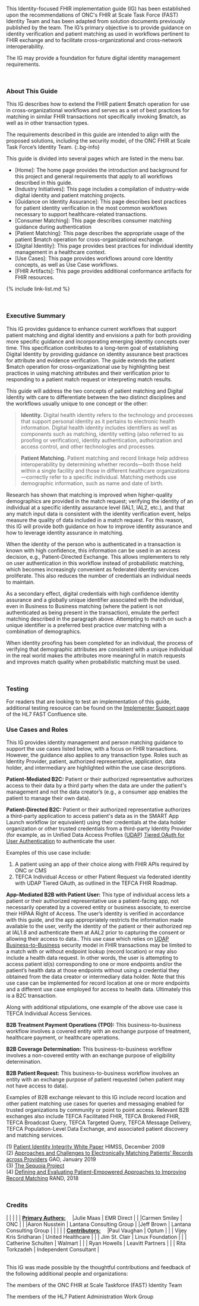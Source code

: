 <div class="stu-note" markdown="1"> 

This Identity-focused FHIR implementation guide (IG) has been established upon the recommendations of ONC's FHIR at Scale Task Force (FAST) Identity Team and has been adapted from solution documents previously published by the team. The IG’s primary objective is to provide guidance on identity verification and patient matching as used in workflows pertinent to FHIR exchange and to facilitate cross-organizational and cross-network interoperability. 

 

The IG may provide a foundation for future digital identity management requirements. 
</div> 

 

&emsp;&emsp;   
### About This Guide 

This IG describes how to extend the FHIR patient $match operation for use in cross-organizational workflows and serves as a set of best practices for matching in similar FHIR transactions not specifically invoking $match, as well as in other transaction types. 

The requirements described in this guide are intended to align with the proposed solutions, including the security model, of the ONC FHIR at Scale Task Force’s Identity Team. 
{:.bg-info} 

This guide is divided into several pages which are listed in the menu bar. 

- [Home]\: The home page provides the introduction and background for this project and general requirements that apply to all workflows described in this guide. 
- [Industry Initiatives]\: This page includes a compilation of industry-wide digital identity and patient matching projects. 
- [Guidance on Identity Assurance]\: This page describes best practices for patient identity verification in the most common workflows necessary to support healthcare-related transactions. 
- [Consumer Matching]\: This page describes consumer matching guidance during authentication
- [Patient Matching]\: This page describes the appropriate usage of the patient $match operation for cross-organizational exchange. 
- [Digital Identity]\: This page provides best practices for individual identity management in a healthcare context. 
- [Use Cases]\: This page provides workflows around core Identity concepts, as well as Use Case workflows. 
- [FHIR Artifacts]\: This page provides additional conformance artifacts for FHIR resources. 

{% include link-list.md %} 

&emsp;&emsp;   
### Executive Summary 

This IG provides guidance to enhance current workflows that support patient matching and digital identity and envisions a path for both providing more specific guidance and incorporating emerging identity concepts over time. This specification contributes to a long-term goal of establishing Digital Identity by providing guidance on identity assurance best practices for attribute and evidence verification. The guide
extends the patient $match operation for cross-organizational use by highlighting best practices in using matching attributes and their verification prior to responding to a patient match request or interpreting match results. 

This guide will address the two concepts of patient matching and Digital Identity with care to differentiate between the two distinct disciplines and the workflows usually unique to one concept or the other:   

> **Identity.**  Digital health identity refers to the technology and processes that support personal identity as it pertains to electronic health information. Digital health identity includes identifiers as well as components such as matching, identity vetting (also referred to as proofing or verification), identity authentication, authorization and access control, and other technologies and processes.  

> **Patient Matching.**  Patient matching and record linkage help address interoperability by determining whether records—both those held within a single facility and those in different healthcare organizations—correctly refer to a specific individual. Matching methods use demographic information, such as name and date of birth. 

Research has shown that matching is improved when higher-quality demographics are provided in the match request; verifying the identity of an individual at a specific identity assurance level (IAL1, IAL2, etc.), and that any match input data is consistent with the identity verification event, helps measure the quality of data included in a match request. For this reason, this IG will provide both guidance on how to improve identity assurance and how to leverage identity assurance in matching. 

When the identity of the person who is authenticated in a transaction is known with high confidence, this information can be used in an access decision, e.g., Patient-Directed Exchange. This allows implementers to rely on user authentication in this workflow instead of probabilistic matching, which becomes increasingly convenient as federated identity services proliferate. This also reduces the number of credentials an individual needs to maintain. 

As a secondary effect, digital credentials with high confidence identity assurance and a globally unique identifier associated with the individual, even in Business to Business matching (where the patient is not authenticated as being present in the transaction), emulate the perfect matching described in the paragraph above. Attempting to match on such a unique identifier is a preferred best practice over matching with a combination of demographics. 

When identity proofing has been completed for an individual, the process of verifying that demographic attributes are consistent with a unique individual in the real world makes the attributes more meaningful in match requests and improves match quality when probabilistic matching must be used.

&emsp;&emsp; 

### Testing 

For readers that are looking to test an implementation of this guide, additional testing resource can be found on the [Implementer Support page](https://confluence.hl7.org/display/FAST/FAST+Implementer+Support) of the HL7 FAST Confluence site.

### Use Cases and Roles 

This IG provides identity management and person matching guidance to support the use cases listed below, with a focus on FHIR transactions. However, the guidance also applies to any transaction type. Roles such as Identity Provider, patient, authorized representative, application, data holder, and intermediary are highlighted within the use case descriptions. 

**Patient-Mediated B2C:** Patient or their authorized representative authorizes access to their data by a third party when the data are under the patient's management and not the data creator’s (e.g., a consumer app enables the patient to manage their own data).   

**Patient-Directed B2C:** Patient or their authorized representative authorizes a third-party application to access patient's data as in the SMART App Launch workflow (or equivalent) using their credentials at the data holder organization or other trusted credentials from a third-party Identity Provider (for example, as in Unified Data Access Profiles ([UDAP](glossary.html)) [Tiered OAuth for User Authentication](https://build.fhir.org/ig/HL7/fhir-udap-security-ig/branches/main/user.html) to authenticate the user.   

Examples of this use case include: 

1. A patient using an app of their choice along with FHIR APIs required by ONC or CMS 
2. TEFCA Individual Access or other Patient Request via federated identity with UDAP Tiered OAuth, as outlined in the TEFCA FHIR Roadmap. 

**App-Mediated B2B with Patient User:** This type of individual access lets a patient or their authorized representative use a patient-facing app, not necessarily operated by a covered entity or business associate, to exercise their HIPAA Right of Access. The user’s identity is verified in accordance with this guide, and the app appropriately restricts the information made available to the user, verify the identity of the patient or their authorized rep at IAL1.8 and authenticate them at AAL2 prior to capturing the consent or allowing their access to data.. This use case which relies on [UDAP Business-to-Business](https://build.fhir.org/ig/HL7/fhir-udap-security-ig/branches/main/b2b.html) security model in FHIR transactions may be limited to a match with or without endpoint lookup (record location) or may also include a health data request. In other words, the user is attempting to access patient id(s) corresponding to one or more endpoints and/or the patient’s health data at those endpoints without using a credential they obtained from the data creator or intermediary data holder. Note that this use case can be implemented for record location at one or more endpoints and a different use case employed for access to health data. Ultimately this is a B2C transaction. 

Along with additional stipulations, one example of the above use case is TEFCA Individual Access Services.  

**B2B Treatment Payment Operations (TPO):** This business-to-business workflow involves a covered entity with an exchange purpose of treatment, healthcare payment, or healthcare operations.   

**B2B Coverage Determination:** This business-to-business workflow involves a non-covered entity with an exchange purpose of eligibility determination.   

**B2B Patient Request:** This business-to-business workflow involves an entity with an exchange purpose of patient requested (when patient may not have access to data).   

Examples of B2B exchange relevant to this IG include record location and other patient matching use cases for queries and messaging enabled for trusted organizations by community or point to point access. Relevant B2B exchanges also include TEFCA Facilitated FHIR, TEFCA Brokered FHIR, TEFCA Broadcast Query, TEFCA Targeted Query, TEFCA Message Delivery, TEFCA Population-Level Data Exchange, and associated patient discovery and matching services.  

(1)  <a href="https://www.justassociates.com/application/files/1414/9134/1517/PIIWhitePaper.pdf">Patient Identity Integrity White Paper</a>  HIMSS, December 2009   
(2)  <a href="https://www.gao.gov/assets/gao-19-197.pdf">Approaches and Challenges to Electronically Matching Patients’ Records across Providers</a>  GAO, January 2019   
(3)  <a href="https://sequoiaproject.org/resources/patient-matching/">The Sequoia Project</a>     
(4)  <a href="https://www.rand.org/content/dam/rand/pubs/research_reports/RR2200/RR2275/RAND_RR2275.pdf">Defining and Evaluating Patient-Empowered Approaches to Improving Record Matching</a>  RAND, 2018 

&emsp;&emsp;   

### Credits   
<style> 
table, th, td  
{ 
  border: 1px solid White;  
  padding: 2px 
} 
</style> 
|  |    |    | 
| <u><b>Primary Authors:</b></u>&emsp; |Julie Maas  | EMR Direct        | 
|   |Carmen Smiley  | ONC        | 
|   |Aaron Nusstein  | Lantana Consulting Group 
|   |Jeff Brown  | Lantana Consulting Group 
|   |         |  | 
| <u><b>Contributors:</b></u>&emsp;  |Paul Vaughan  | Optum        | 
|   | Vijey Kris Sridharan | United Healthcare | 
|   | Jim St. Clair | Linux Foundation | 
|   | Catherine Schulten | Walmart | 
|   | Ryan Howells | Leavitt Partners | 
|   | Rita Torkzadeh | Independent Consultant | 

&emsp;&emsp;   
This IG was made possible by the thoughtful contributions and feedback of the following additional people and organizations: 

The members of the ONC FHIR at Scale Taskforce (FAST) Identity Team 

The members of the HL7 Patient Administration Work Group 

 

 

 